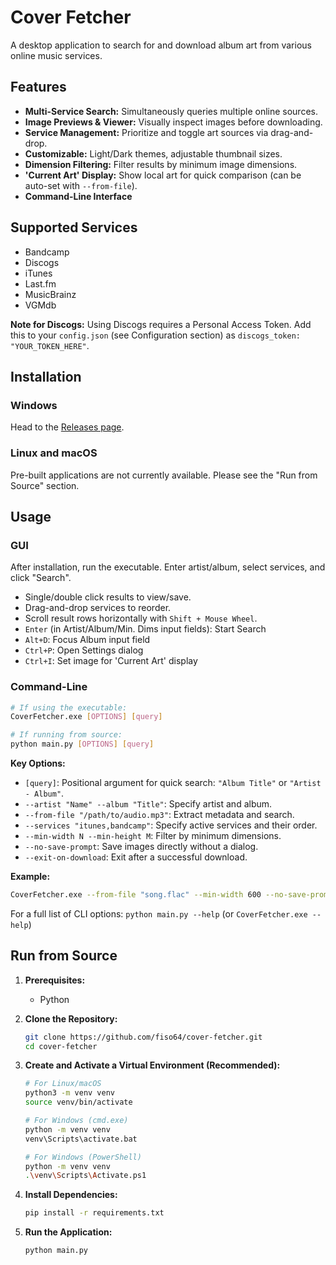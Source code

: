 # Cover Fetcher

A desktop application to search for and download album art from various online music services.

<!-- ![Screenshot](assets/screenshot.png) -->

## Features

*   **Multi-Service Search:** Simultaneously queries multiple online sources.
*   **Image Previews & Viewer:** Visually inspect images before downloading.
*   **Service Management:** Prioritize and toggle art sources via drag-and-drop.
*   **Customizable:** Light/Dark themes, adjustable thumbnail sizes.
*   **Dimension Filtering:** Filter results by minimum image dimensions.
*   **'Current Art' Display:** Show local art for quick comparison (can be auto-set with `--from-file`).
*   **Command-Line Interface**

## Supported Services

*   Bandcamp
*   Discogs
*   iTunes
*   Last.fm
*   MusicBrainz
*   VGMdb

**Note for Discogs:** Using Discogs requires a Personal Access Token. Add this to your `config.json` (see Configuration section) as `discogs_token: "YOUR_TOKEN_HERE"`.

## Installation

### Windows

Head to the [Releases page](https://github.com/fiso64/cover-fetcher/releases).

### Linux and macOS

Pre-built applications are not currently available. Please see the "Run from Source" section.

## Usage

### GUI

After installation, run the executable.
Enter artist/album, select services, and click "Search".
* Single/double click results to view/save.
* Drag-and-drop services to reorder.
* Scroll result rows horizontally with `Shift + Mouse Wheel`.
*   `Enter` (in Artist/Album/Min. Dims input fields): Start Search
*   `Alt+D`: Focus Album input field
*   `Ctrl+P`: Open Settings dialog
*   `Ctrl+I`: Set image for 'Current Art' display

### Command-Line

```bash
# If using the executable:
CoverFetcher.exe [OPTIONS] [query]

# If running from source:
python main.py [OPTIONS] [query]
```
**Key Options:**
*   `[query]`: Positional argument for quick search: `"Album Title"` or `"Artist - Album"`.
*   `--artist "Name" --album "Title"`: Specify artist and album.
*   `--from-file "/path/to/audio.mp3"`: Extract metadata and search.
*   `--services "itunes,bandcamp"`: Specify active services and their order.
*   `--min-width N --min-height M`: Filter by minimum dimensions.
*   `--no-save-prompt`: Save images directly without a dialog.
*   `--exit-on-download`: Exit after a successful download.

**Example:**
```bash
CoverFetcher.exe --from-file "song.flac" --min-width 600 --no-save-prompt
```
For a full list of CLI options: `python main.py --help` (or `CoverFetcher.exe --help`)

## Run from Source

1.  **Prerequisites:**
    *   Python

2.  **Clone the Repository:**
    ```bash
    git clone https://github.com/fiso64/cover-fetcher.git
    cd cover-fetcher
    ```

3.  **Create and Activate a Virtual Environment (Recommended):**
    ```bash
    # For Linux/macOS
    python3 -m venv venv
    source venv/bin/activate

    # For Windows (cmd.exe)
    python -m venv venv
    venv\Scripts\activate.bat

    # For Windows (PowerShell)
    python -m venv venv
    .\venv\Scripts\Activate.ps1
    ```

4.  **Install Dependencies:**
    ```bash
    pip install -r requirements.txt
    ```

5.  **Run the Application:**
    ```bash
    python main.py
    ```